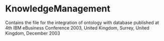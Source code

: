 # KnowledgeManagement
Contains the file for the integration of ontology with database published at 4th IBM eBusiness Conference 2003, United Kingdom, Surrey, United Kingdom, December 2003

